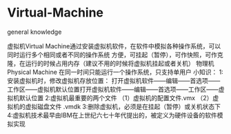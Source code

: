 # Virtual-Machine
general knowledge

虚拟机Virtual Machine通过安装虚拟机软件，在软件中模拟各种操作系统，可以同时运行多个相同或者不同的操作系统
方便，可挂起（暂停），可作快照，可作克隆，在运行的时候占用内存（建议不用的时候将虚拟机挂起或者关机）
物理机Physical Machine 在同一时间只能运行一个操作系统，只支持单用户
小知识：
1:安装虚拟机时，修改虚拟机存放位置：
打开虚拟机软件——编辑——首选项——工作区——虚拟机默认位置打开虚拟机软件——编辑——首选项——工作区——虚拟机默认位置
2:虚拟机最重要的两个文件
（1）虚拟机的配置文件.vmx
（2）虚拟机的虚拟磁盘文件 .vmdk
3:删除虚拟机，必须是在挂起（暂停）或关机状态下
4:虚拟机技术最早由IBM在上世纪六七十年代提出的，被定义为硬件设备的软件模拟实现
